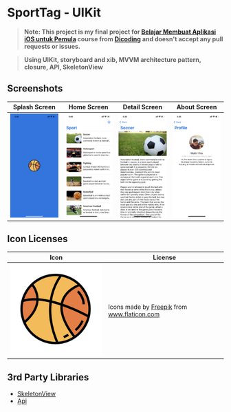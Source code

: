 # SportTag - UIKit

> **Note: This project is my final project for [Belajar Membuat Aplikasi iOS untuk Pemula](https://www.dicoding.com/academies/171) course from [Dicoding](https://dicoding.com) and doesn't accept any pull requests or issues.**

> **Using UIKit, storyboard and xib, MVVM architecture pattern, closure, API, SkeletonView**

## Screenshots

| Splash Screen                                    | Home Screen                                  | Detail Screen                                    | About Screen                                   |
| ------------------------------------------------ | -------------------------------------------- | ------------------------------------------------ | ---------------------------------------------- |
| ![Splash Screen](/Screenshots/Splash-screen.PNG) | ![Home Screen](/Screenshots/Home-screen.png) | ![Detail Screen](/Screenshots/Detail-screen.PNG) | ![About Screen](/Screenshots/Profile-screen.PNG) |

## Icon Licenses

| Icon                                                                           | License                                                                                                                                                               |
| ------------------------------------------------------------------------------ | --------------------------------------------------------------------------------------------------------------------------------------------------------------------- |
| ![Store](/dicodingSubmision1/Base/Assets.xcassets/ball.imageset/A6@2x.png) | <div>Icons made by <a href="https://www.freepik.com" title="Freepik">Freepik</a> from <a href="https://www.flaticon.com/" title="Flaticon">www.flaticon.com</a></div> |

## 3rd Party Libraries

- [SkeletonView](https://github.com/Juanpe/SkeletonView)
- [Api](https://www.thesportsdb.com/api/v1/json/1/all_sports.php)
